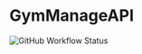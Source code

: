 # GymManageAPI

![GitHub Workflow Status](https://img.shields.io/github/workflow/status/GabrielHenriquedev/GymManageAPI/GymManageApiTest)
